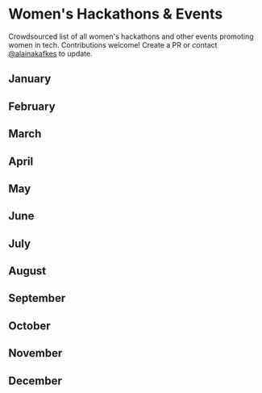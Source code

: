 # Women's Hackathons & Events

Crowdsourced list of all women's hackathons and other events promoting women in tech. Contributions welcome! Create a PR or contact [@alainakafkes](https://github.com/alainakafkes) to update.

## January

## February

## March

## April

## May

## June

## July

## August

## September

## October

## November

## December
